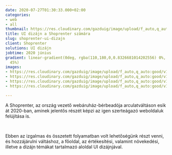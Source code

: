 ```yaml
---
date: 2020-07-27T01:30:33.000+02:00
categories:
- web
- all
thumbnail: https://res.cloudinary.com/gazduig/image/upload/f_auto,q_auto:good/v1595812887/cms/shopi_myxh3u.jpg
title: UI dizájn a Shoprenter számára
slug: shoprenter-ui-dizajn
client: Shoprenter
solutions: UI dizájn
jobtime: 2020 június
gradient: linear-gradient(0deg, rgba(110,180,0,0.8326681014202556) 0%, rgba(53,149,130,0)
  45%)
images:
- https://res.cloudinary.com/gazduig/image/upload/f_auto,q_auto:good/v1595807214/cms/ertekes_rkl0lg.png
- https://res.cloudinary.com/gazduig/image/upload/f_auto,q_auto:good/v1595807156/cms/F%C5%91oldal-01_wbvgxe.jpg
- https://res.cloudinary.com/gazduig/image/upload/f_auto,q_auto:good/v1595807214/cms/noveked_fr9m94.png
- https://res.cloudinary.com/gazduig/image/upload/f_auto,q_auto:good/v1595807214/cms/temak_ajacd5.png

---
```

A Shoprenter, az ország vezető webáruház-bérbeadója arculatváltáson esik át 2020-ban, aminek jelentős részét képzi az igen szerteágazó weboldaluk felújítása is.

<br>

Ebben az izgalmas és összetett folyamatban volt lehetőségünk részt venni, és hozzájárulni váltáshoz, a főoldal, az értékesítési, valamint növekedési, illetve a dizájn témákat tartalmazó aloldal UI dizájnjával.